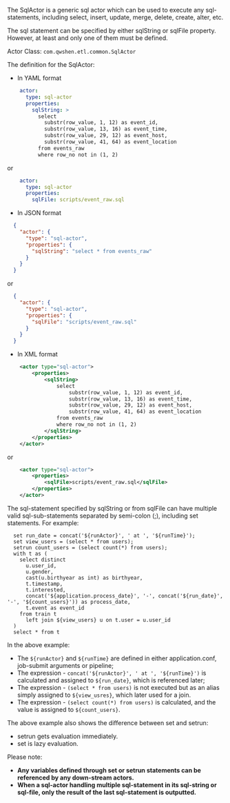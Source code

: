The SqlActor is a generic sql actor which can be used to execute any sql-statements, including select, insert, update, merge, delete, create, alter, etc.

The sql statement can be specified by either sqlString or sqlFile property. However, at least and only one of them must be defined.

Actor Class: `com.qwshen.etl.common.SqlActor`

The definition for the SqlActor:

- In YAML format
```yaml
    actor:
      type: sql-actor
      properties:
        sqlString: >
          select
            substr(row_value, 1, 12) as event_id,
            substr(row_value, 13, 16) as event_time,
            substr(row_value, 29, 12) as event_host,
            substr(row_value, 41, 64) as event_location
          from events_raw
          where row_no not in (1, 2)
```
or
```yaml
    actor:
      type: sql-actor
      properties:
        sqlFile: scripts/event_raw.sql
```

- In JSON format
```json
  {
    "actor": {
      "type": "sql-actor",
      "properties": {
        "sqlString": "select * from events_raw"
      }
    }
  }
```
or
```json
  {
    "actor": {
      "type": "sql-actor",
      "properties": {
        "sqlFile": "scripts/event_raw.sql"
      }
    }
  }
```

- In XML format
```xml
    <actor type="sql-actor">
        <properties>
            <sqlString>
                select
                    substr(row_value, 1, 12) as event_id,
                    substr(row_value, 13, 16) as event_time,
                    substr(row_value, 29, 12) as event_host,
                    substr(row_value, 41, 64) as event_location
                from events_raw
                where row_no not in (1, 2)
            </sqlString>
        </properties>
    </actor>
```
or
```xml
    <actor type="sql-actor">
        <properties>
            <sqlFile>scripts/event_raw.sql</sqlFile>
        </properties>
    </actor>
```

The sql-statement specified by sqlString or from sqlFile can have multiple valid sql-sub-statements separated by semi-colon (;), including set statements. For example:
```roomsql
  set run_date = concat('${runActor}', ' at ', '${runTime}');
  set view_users = (select * from users);
  setrun count_users = (select count(*) from users);
  with t as (
    select distinct
      u.user_id,
      u.gender,
      cast(u.birthyear as int) as birthyear,
      t.timestamp,
      t.interested,
      concat('${application.process_date}', '-', concat('${run_date}', '-', '${count_users}')) as process_date,
      t.event as event_id
    from train t
      left join ${view_users} u on t.user = u.user_id
  )
  select * from t      
```

In the above example:
- The ```${runActor}``` and ```${runTime}``` are defined in either application.conf, job-submit arguments or pipeline;
- The expression - ```concat('${runActor}', ' at ', '${runTime}')``` is calculated and assigned to ```${run_date}```, which is referenced later;
- The expression - ```(select * from users)``` is not executed but as an alias simply assigned to ```${view_usres}```, which later used for a join.
- The expression - ```(select count(*) from users)``` is calculated, and the value is assigned to ```${count_users}```.

The above example also shows the difference between set and setrun:
- setrun gets evaluation immediately.
- set is lazy evaluation.

Please note:
- **Any variables defined through set or setrun statements can be referenced by any down-stream actors.**
- **When a sql-actor handling multiple sql-statement in its sql-string or sql-file, only the result of the last sql-statement is outputted.**
